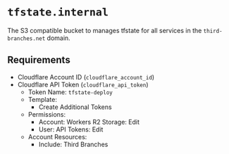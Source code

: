 # `tfstate.internal`

The S3 compatible bucket to manages tfstate for all services in the `third-branches.net` domain.

## Requirements

- Cloudflare Account ID (`cloudflare_account_id`)
- Cloudflare API Token (`cloudflare_api_token`)
  - Token Name: `tfstate-deploy`
  - Template:
    - Create Additional Tokens
  - Permissions:
    - Account: Workers R2 Storage: Edit
    - User: API Tokens: Edit
  - Account Resources:
    - Include: Third Branches
